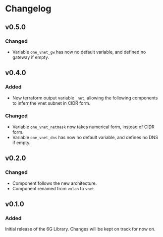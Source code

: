 # Changelog

## v0.5.0
### Changed
- Variable `one_vnet_gw` has now no default variable, and defined no gateway if empty.


## v0.4.0
### Added
- New terraform output variable `_net`, allowing the following components to inferr the vnet subnet in CIDR form.
### Changed
- Variable `one_vnet_netmask` now takes numerical form, instead of CIDR form.
- Variable `one_vnet_dns` has now no default variable, and defines no DNS if empty.


## v0.2.0
### Changed
- Component follows the new architecture.
- Component renamed from `vxlan` to `vnet`.


## v0.1.0
### Added
Initial release of the 6G Library. Changes will be kept on track for now on.
